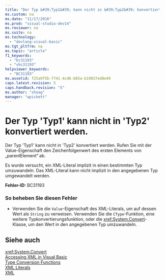 ```yaml
---
title: "Der Typ &#39;Typ1&#39; kann nicht in &#39;Typ2&#39; konvertiert werden."
ms.custom: na
ms.date: "11/17/2016"
ms.prod: "visual-studio-dev14"
ms.reviewer: na
ms.suite: na
ms.technology: 
  - "devlang-visual-basic"
ms.tgt_pltfrm: na
ms.topic: "article"
f1_keywords: 
  - "bc31193"
  - "vbc31193"
helpviewer_keywords: 
  - "BC31193"
ms.assetid: f25a9f5b-7741-4cd6-b85a-b19037ed8e49
caps.latest.revision: 5
caps.handback.revision: "5"
ms.author: "shoag"
manager: "wpickett"
---
```

# Der Typ &#39;Typ1&#39; kann nicht in &#39;Typ2&#39; konvertiert werden.
Der Typ 'Typ1' kann nicht in 'Typ2' konvertiert werden. Rufen Sie mit der Value\-Eigenschaft den Zeichenfolgenwert des ersten Elements von „parentElement“ ab.  
  
 Es wurde versucht, ein XML\-Literal implizit in einen bestimmten Typ umzuwandeln. Das XML\-Literal kann nicht implizit in den angegebenen Typ umgewandelt werden.  
  
 **Fehler\-ID:** BC31193  
  
### So beheben Sie diesen Fehler  
  
-   Verwenden Sie die `Value`\-Eigenschaft des XML\-Literals, um auf dessen Wert als `String` zu verweisen. Verwenden Sie die `CType`\-Funktion, eine weitere Typkonvertierungsfunktion, oder die <xref:System.Convert>\-Klasse, um den Wert in den angegebenen Typ umzuwandeln.  
  
## Siehe auch  
 <xref:System.Convert>   
 [Accessing XML in Visual Basic](../Topic/Accessing%20XML%20in%20Visual%20Basic.md)   
 [Type Conversion Functions](../Topic/Type%20Conversion%20Functions%20\(Visual%20Basic\).md)   
 [XML Literals](../Topic/XML%20Literals%20\(Visual%20Basic\).md)   
 [XML](../Topic/XML%20in%20Visual%20Basic.md)